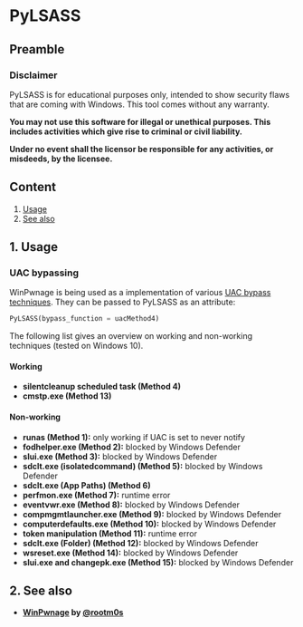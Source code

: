 # PyLSASS

## Preamble

### Disclaimer
PyLSASS is for educational purposes only, intended to show security flaws that are coming with Windows. This tool comes without any warranty.

**You may not use this software for illegal or unethical purposes. This includes activities which give rise to criminal or civil liability.**

**Under no event shall the licensor be responsible for any activities, or misdeeds, by the licensee.**

## Content
1. [Usage](#1-usage)
2. [See also](#2-see-also)

## 1. Usage

### UAC bypassing
WinPwnage is being used as a implementation of various [UAC bypass techniques](https://github.com/rootm0s/WinPwnage#uac-bypass-techniques). They can be passed to PyLSASS as an attribute:
```python
PyLSASS(bypass_function = uacMethod4)
```

The following list gives an overview on working and non-working techniques (tested on Windows 10).

#### Working
- **silentcleanup scheduled task (Method 4)**
- **cmstp.exe (Method 13)**

#### Non-working
- **runas (Method 1):** only working if UAC is set to never notify
- **fodhelper.exe (Method 2):** blocked by Windows Defender
- **slui.exe (Method 3):** blocked by Windows Defender
- **sdclt.exe (isolatedcommand) (Method 5):** blocked by Windows Defender
- **sdclt.exe (App Paths) (Method 6)**
- **perfmon.exe (Method 7):** runtime error
- **eventvwr.exe (Method 8):** blocked by Windows Defender
- **compmgmtlauncher.exe (Method 9):** blocked by Windows Defender
- **computerdefaults.exe (Method 10):** blocked by Windows Defender
- **token manipulation (Method 11):** runtime error
- **sdclt.exe (Folder) (Method 12):** blocked by Windows Defender
- **wsreset.exe (Method 14):** blocked by Windows Defender
- **slui.exe and changepk.exe (Method 15):** blocked by Windows Defender

## 2. See also
- **[WinPwnage](https://github.com/rootm0s/WinPwnage) by [@rootm0s](https://github.com/rootm0s)**
